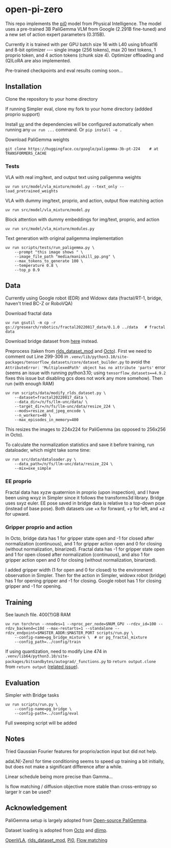 # open-pi-zero

This repo implements the [pi0](https://www.physicalintelligence.company/download/pi0.pdf) model from Physical Intelligence. The model uses a pre-trained 3B PaliGemma VLM from Google (2.291B fine-tuned) and a new set of action expert parameters (0.315B).

Currently it is trained with per GPU batch size 16 with L40 using bfloat16 and 8-bit optimizer --- single image (256 tokens), max 20 text tokens, 1 proprio token, and 4 action tokens (chunk size 4). Optimizer offloading and (Q)LoRA are also implemented.

Pre-trained checkpoints and eval results coming soon...

## Installation
Clone the repository to your home directory

If running Simpler eval, clone my fork to your home directory (addded proprio support)

Install [uv](https://docs.astral.sh/uv/getting-started/installation/) and the dependencies will be configured automatically when running any `uv run ...` command. Or `pip install -e .`

Download PaliGemma weights
```console
git clone https://huggingface.co/google/paligemma-3b-pt-224    # at TRANSFORMERS_CACHE
```

### Tests
VLA with real img/text, and output text using paligemma weights
```console
uv run src/model/vla_mixture/model.py --text_only --load_pretrained_weights
```

VLA with dummy img/text, proprio, and action, output flow matching action
```console
uv run src/model/vla_mixture/model.py
```

Block attention with dummy embeddings for img/text, proprio, and action
```console
uv run src/model/vla_mixture/modules.py
```

Text generation with original paligemma implementation
```console
uv run scripts/tests/run_paligemma.py \
    --prompt "this image shows " \
    --image_file_path "media/maniskill_pp.png" \
    --max_tokens_to_generate 100 \
    --temperature 0.8 \
    --top_p 0.9
```

## Data

Currently using Google robot (EDR) and Widowx data (fractal/RT-1, bridge, haven't tried BC-Z or RoboVQA)

Download fractal data
```console
uv run gsutil -m cp -r gs://gresearch/robotics/fractal20220817_data/0.1.0 ../data   # fractal data
```

Download bridge dataset from [here](https://rail.eecs.berkeley.edu/datasets/bridge_release/data/tfds/) instead.

Preprocess (taken from [rlds_dataset_mod](https://github.com/kpertsch/rlds_dataset_mod/tree/main) and [Octo](https://github.com/kpertsch/rlds_dataset_mod/blob/main/prepare_open_x.sh)). First we need to comment out Line 299-306 in `.venv/lib/python3.10/site-packages/tensorflow_datasets/core/dataset_builder.py` to avoid the `AttributeError: 'MultiplexedPath' object has no attribute 'parts'` error (seems an issue with running python3.10; using `tensorflow_datasets==4.9.2` fixes this issue but disabling gcs does not work any more somehow). Then run (with enough RAM)
```console
uv run scripts/data/modify_rlds_dataset.py \
    --dataset=fractal20220817_data \
    --data_dir=/n/fs/llm-unc/data/ \
    --target_dir=/n/fs/llm-unc/data/resize_224 \
    --mods=resize_and_jpeg_encode \
    --n_workers=40 \
    --max_episodes_in_memory=400
```
This resizes the images to 224x224 for PaliGemma (as opposed to 256x256 in Octo).

To calculate the normalization statistics and save it before training, run dataloader, which might take some time:
```console
uv run src/data/dataloader.py \
    --data_path=/n/fs/llm-unc/data/resize_224 \
    --mix=oxe_simple
```

### EE proprio

Fractal data has xyzw quaternion in proprio (upon inspection), and I have been using wxyz in Simpler since it follows the transforms3d library. Bridge uses sxyz euler. EE pose saved in bridge data is relative to a top-down pose (instead of base pose). Both datasets use +x for forward, +y for left, and +z for upward.

### Gripper proprio and action

In Octo, bridge data has 1 for gripper state open and -1 for closed after normalization (continuous), and 1 for gripper action open and 0 for closing (without normalization, binarized). Fractal data has -1 for gripper state open and 1 for open closed after normalization (continuous), and also 1 for gripper action open and 0 for closing (without normalization, binarized).

I added gripper width (1 for open and 0 for closed) to the environment observation in Simpler. Then for the action in Simpler, widowx robot (bridge) has 1 for opening gripper and -1 for closing. Google robot has 1 for closing gripper and -1 for opening.

## Training

See launch file. 400(?)GB RAM
```console
uv run torchrun --nnodes=1 --nproc_per_node=$NUM_GPU --rdzv_id=100 --rdzv_backend=c10d --max-restarts=1 --standalone --rdzv_endpoint=$MASTER_ADDR:$MASTER_PORT scripts/run.py \
    --config-name=pg_bridge_mixture \  # or pg_fractal_mixture
    --config_path=../config/train
```

If using quantization, need to modify Line 474 in `.venv/lib64/python3.10/site-packages/bitsandbytes/autograd/_functions.py` to `return output.clone` from `return output` ([related issue](https://github.com/bitsandbytes-foundation/bitsandbytes/issues/736)).

## Evaluation

Simpler with Bridge tasks
```console
uv run scripts/run.py \
    --config-name=pg_bridge \
    --config-path=../config/eval
```

Full sweeping script will be added

## Notes

Tried Gaussian Fourier features for proprio/action input but did not help.

adaLN(-Zero) for time conditioning seems to speed up training a bit initially, but does not make a significant difference after a while.

Linear schedule being more precise than Gamma...

Is flow matching / diffusion objective more stable than cross-entropy so larger lr can be used?

## Acknowledgement

PaliGemma setup is largely adopted from [Open-source PaliGemma](https://github.com/hkproj/pytorch-paligemma/tree/main).

Dataset loading is adopted from [Octo](https://octo-models.github.io/) and [dlimp](https://github.com/kvablack/dlimp).

[OpenVLA](https://github.com/openvla/openvla), [rlds_dataset_mod](https://github.com/kpertsch/rlds_dataset_mod/tree/main), [Pi0](https://www.physicalintelligence.company/download/pi0.pdf), [Flow matching](https://github.com/gle-bellier/flow-matching/blob/main/Flow_Matching.ipynb)
